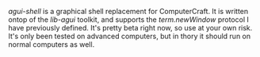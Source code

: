 _agui-shell_ is a graphical shell replacement for ComputerCraft. It is written ontop of the _lib-agui_ toolkit, and supports the _term.newWindow_ protocol I have previously defined. It's pretty beta right now, so use at your own risk. It's only been tested on advanced computers, but in thory it should run on normal computers as well.